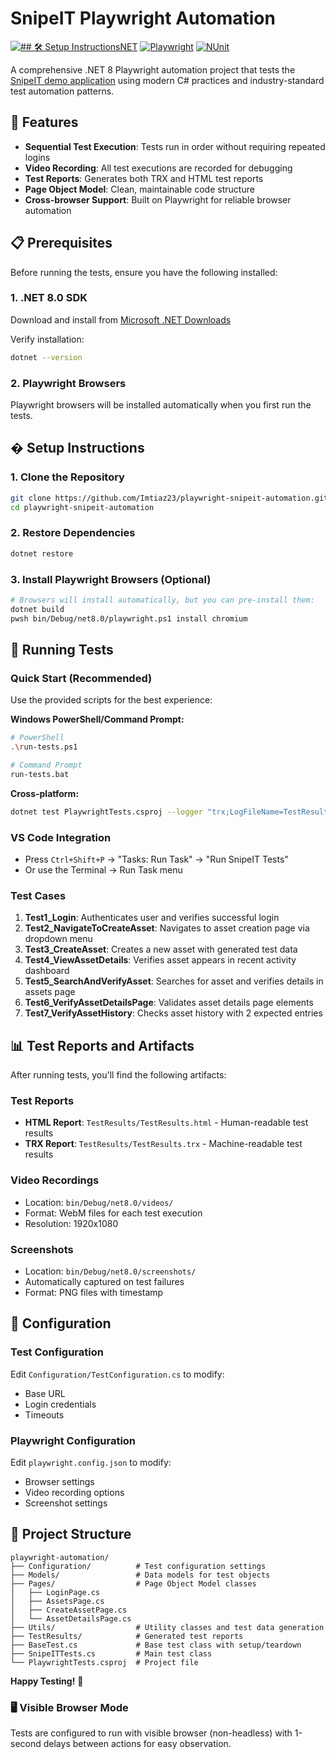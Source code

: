 # SnipeIT Playwright Automation

[![## 🛠 Setup InstructionsNET](https://img.shields.io/badge/.NET-8.0-purple.svg)](https://dotnet.microsoft.com/download/dotnet/8.0)
[![Playwright](https://img.shields.io/badge/Playwright-1.47.0-green.svg)](https://playwright.dev/)
[![NUnit](https://img.shields.io/badge/NUnit-4.2.2-blue.svg)](https://nunit.org/)

A comprehensive .NET 8 Playwright automation project that tests the [SnipeIT demo application](https://develop.snipeitapp.com/) using modern C# practices and industry-standard test automation patterns.

## 🚀 Features

- **Sequential Test Execution**: Tests run in order without requiring repeated logins
- **Video Recording**: All test executions are recorded for debugging
- **Test Reports**: Generates both TRX and HTML test reports
- **Page Object Model**: Clean, maintainable code structure
- **Cross-browser Support**: Built on Playwright for reliable browser automation

## 📋 Prerequisites

Before running the tests, ensure you have the following installed:

### 1. .NET 8.0 SDK
Download and install from [Microsoft .NET Downloads](https://dotnet.microsoft.com/download/dotnet/8.0)

Verify installation:
```bash
dotnet --version
```

### 2. Playwright Browsers
Playwright browsers will be installed automatically when you first run the tests.

## � Setup Instructions

### 1. Clone the Repository
```bash
git clone https://github.com/Imtiaz23/playwright-snipeit-automation.git
cd playwright-snipeit-automation
```

### 2. Restore Dependencies
```bash
dotnet restore
```

### 3. Install Playwright Browsers (Optional)
```bash
# Browsers will install automatically, but you can pre-install them:
dotnet build
pwsh bin/Debug/net8.0/playwright.ps1 install chromium
```

## 🧪 Running Tests

### Quick Start (Recommended)
Use the provided scripts for the best experience:

**Windows PowerShell/Command Prompt:**
```bash
# PowerShell
.\run-tests.ps1

# Command Prompt
run-tests.bat
```

**Cross-platform:**
```bash
dotnet test PlaywrightTests.csproj --logger "trx;LogFileName=TestResults.trx" --logger "html;LogFileName=TestResults.html" --verbosity normal --settings test.runsettings
```

### VS Code Integration
- Press `Ctrl+Shift+P` → "Tasks: Run Task" → "Run SnipeIT Tests"
- Or use the Terminal → Run Task menu

### Test Cases
1. **Test1_Login**: Authenticates user and verifies successful login
2. **Test2_NavigateToCreateAsset**: Navigates to asset creation page via dropdown menu
3. **Test3_CreateAsset**: Creates a new asset with generated test data
4. **Test4_ViewAssetDetails**: Verifies asset appears in recent activity dashboard
5. **Test5_SearchAndVerifyAsset**: Searches for asset and verifies details in assets page
6. **Test6_VerifyAssetDetailsPage**: Validates asset details page elements
7. **Test7_VerifyAssetHistory**: Checks asset history with 2 expected entries

## 📊 Test Reports and Artifacts

After running tests, you'll find the following artifacts:

### Test Reports
- **HTML Report**: `TestResults/TestResults.html` - Human-readable test results
- **TRX Report**: `TestResults/TestResults.trx` - Machine-readable test results

### Video Recordings
- Location: `bin/Debug/net8.0/videos/`
- Format: WebM files for each test execution
- Resolution: 1920x1080

### Screenshots
- Location: `bin/Debug/net8.0/screenshots/`
- Automatically captured on test failures
- Format: PNG files with timestamp

## 🔧 Configuration

### Test Configuration
Edit `Configuration/TestConfiguration.cs` to modify:
- Base URL
- Login credentials
- Timeouts

### Playwright Configuration
Edit `playwright.config.json` to modify:
- Browser settings
- Video recording options
- Screenshot settings

## 📁 Project Structure

```
playwright-automation/
├── Configuration/          # Test configuration settings
├── Models/                 # Data models for test objects
├── Pages/                  # Page Object Model classes
│   ├── LoginPage.cs
│   ├── AssetsPage.cs
│   ├── CreateAssetPage.cs
│   └── AssetDetailsPage.cs
├── Utils/                  # Utility classes and test data generation
├── TestResults/            # Generated test reports
├── BaseTest.cs             # Base test class with setup/teardown
├── SnipeITTests.cs         # Main test class
└── PlaywrightTests.csproj  # Project file
```

**Happy Testing!** 🚀

### 🖥️ Visible Browser Mode
Tests are configured to run with visible browser (non-headless) with 1-second delays between actions for easy observation.